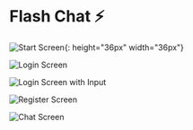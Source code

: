 # Flash Chat ⚡️

![Start Screen](images/WelcomeScreen.png){: height="36px" width="36px"}

![Login Screen](images/LoginScreen.png)

![Login Screen with Input](images/LoginScreenWithInput.png)

![Register Screen](images/RegisterScreen.png)

![Chat Screen](images/ChatScreen.png)


